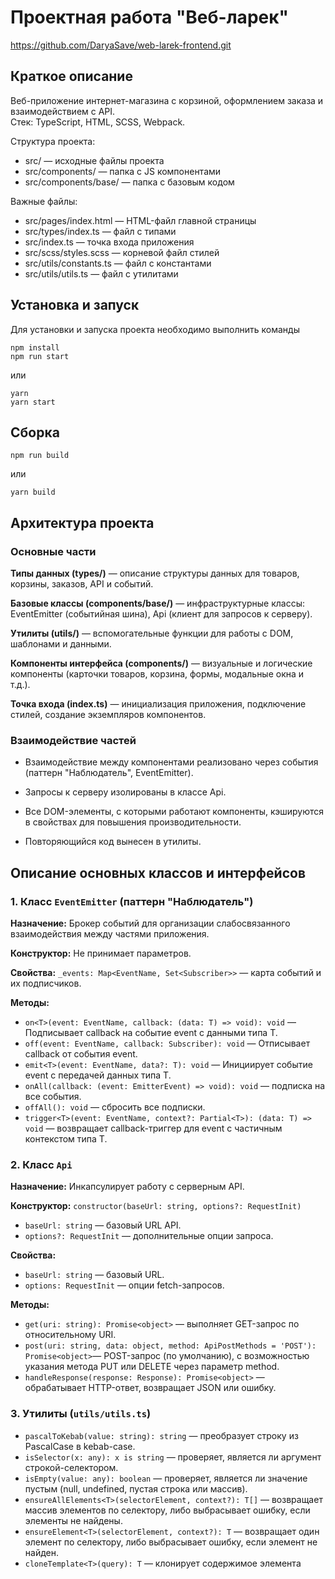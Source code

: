 # Проектная работа "Веб-ларек"
https://github.com/DaryaSave/web-larek-frontend.git 

## Краткое описание

Веб-приложение интернет-магазина с корзиной, оформлением заказа и взаимодействием с API.  
Стек: TypeScript, HTML, SCSS, Webpack.

Структура проекта:
- src/ — исходные файлы проекта
- src/components/ — папка с JS компонентами
- src/components/base/ — папка с базовым кодом

Важные файлы:
- src/pages/index.html — HTML-файл главной страницы
- src/types/index.ts — файл с типами
- src/index.ts — точка входа приложения
- src/scss/styles.scss — корневой файл стилей
- src/utils/constants.ts — файл с константами
- src/utils/utils.ts — файл с утилитами

## Установка и запуск
Для установки и запуска проекта необходимо выполнить команды

```
npm install
npm run start
```

или

```
yarn
yarn start
```
## Сборка

```
npm run build
```

или

```
yarn build
```
## Архитектура проекта

### Основные части

**Типы данных (types/)** — описание структуры данных для товаров, корзины, заказов, API и событий.

**Базовые классы (components/base/)** — инфраструктурные классы: EventEmitter (событийная шина), Api (клиент для запросов к серверу).

**Утилиты (utils/)** — вспомогательные функции для работы с DOM, шаблонами и данными.

**Компоненты интерфейса (components/)** — визуальные и логические компоненты (карточки товаров, корзина, формы, модальные окна и т.д.).

**Точка входа (index.ts)** — инициализация приложения, подключение стилей, создание экземпляров компонентов.


### Взаимодействие частей

- Взаимодействие между компонентами реализовано через события (паттерн "Наблюдатель", EventEmitter).

- Запросы к серверу изолированы в классе Api.

- Все DOM-элементы, с которыми работают компоненты, кэшируются в свойствах для повышения производительности.

- Повторяющийся код вынесен в утилиты.


## Описание основных классов и интерфейсов

### 1. Класс `EventEmitter` (паттерн "Наблюдатель")

**Назначение:**
Брокер событий для организации слабосвязанного взаимодействия между частями приложения.

**Конструктор:**
Не принимает параметров.

**Свойства:**
`_events: Map<EventName, Set<Subscriber>>` — карта событий и их подписчиков.

**Методы:**
- `on<T>(event: EventName, callback: (data: T) => void): void` — Подписывает callback на событие event с данными типа T.
- `off(event: EventName, callback: Subscriber): void` — Отписывает callback от события event.
- `emit<T>(event: EventName, data?: T): void` — Инициирует событие event с передачей данных типа T.
- `onAll(callback: (event: EmitterEvent) => void): void` — подписка на все события.
- `offAll(): void` — сбросить все подписки.
- `trigger<T>(event: EventName, context?: Partial<T>): (data: T) => void` — возвращает callback-триггер для event с частичным контекстом типа T.


### 2. Класс `Api`

**Назначение:**
Инкапсулирует работу с серверным API.

**Конструктор:**
`constructor(baseUrl: string, options?: RequestInit)`

- `baseUrl: string` — базовый URL API.
- `options?: RequestInit` — дополнительные опции запроса.

**Свойства:**
- `baseUrl: string` — базовый URL.
- `options: RequestInit` — опции fetch-запросов.

**Методы:**
- `get(uri: string): Promise<object>` — выполняет GET-запрос по относительному URI.
- `post(uri: string, data: object, method: ApiPostMethods = 'POST'): Promise<object>`— POST-запрос (по умолчанию), с возможностью указания метода PUT или DELETE через параметр method.
- `handleResponse(response: Response): Promise<object>` — обрабатывает HTTP-ответ, возвращает JSON или ошибку.


### 3. Утилиты (`utils/utils.ts`)

- `pascalToKebab(value: string): string` — преобразует строку из PascalCase в kebab-case.
- `isSelector(x: any): x is string` — проверяет, является ли аргумент строкой-селектором.
- `isEmpty(value: any): boolean` — проверяет, является ли значение пустым (null, undefined, пустая строка или массив).
- `ensureAllElements<T>(selectorElement, context?): T[]` — возвращает массив элементов по селектору, либо выбрасывает ошибку, если элементы не найдены.
- `ensureElement<T>(selectorElement, context?): T` — возвращает один элемент по селектору, либо выбрасывает ошибку, если элемент не найден.
- `cloneTemplate<T>(query): T` — клонирует содержимое элемента <template> и возвращает результат типизированным элементом.
- `bem(block, element?, modifier?)` — генерирует имя класса по методологии БЭМ.
- `getObjectProperties(obj, filter?)` — возвращает список имён свойств объекта, с возможностью фильтрации.
- `setElementData<T>(el, data)` — устанавливает dataset-атрибуты.
- `getElementData<T>(el, scheme)` — получает типизированные данные из dataset.
- `isPlainObject(obj)` — проверяет, является ли объект простым (не экземпляром класса или массивом).
- `isBoolean(v)` — проверяет, является ли значение boolean.
- `createElement<T>(tagName, props?, children?)` — создает DOM-элемент.


## Компоненты интерфейса

### 1. Компонент ProductCard

**Назначение:**
Отображение карточки товара, взаимодействие с корзиной.

**Свойства:**
- `element: HTMLElement` — корневой DOM-элемент карточки.
- `data: IProduct` — данные товара.
- `events: EventEmitter` — брокер событий.

**Методы:**
- `render(): void` — отображает карточку товара с данными.
- `bindEvents(): void` — вешает обработчики на кнопки (добавить в корзину и др.).


## 2. Компонент Basket

**Назначение:**
Отображение корзины, управление товарами.

**Свойства:**
- `items: ICartItem[]` — список товаров в корзине.
- `element: HTMLElement` — DOM-элемент корзины.
- `events: EventEmitter`

**Методы:**
- `render(): void` — Отображает список товаров и общую сумму.
- `addItem(item: ICartItem): void` — Добавляет товар в корзину.
- `removeItem(productId: string): void` — Удаляет товар по ID.
- `updateItemQuantity(productId: string, quantity: number): void` — Обновляет количество товара.
- `clear(): void` — Очищает корзину.


## 3. Компонент OrderForm
**Назначение:**
Форма оформления заказа (контакты, адрес, оплата).

**Свойства:**
- `formElement: HTMLFormElement`
- `state: IOrderFormState`
- `events: EventEmitter` 

**Методы:**
- `validate(): boolean` — Проверяет валидность формы, обновляет состояние.
- `getFormData(): IOrderForm` — Возвращает данные заказа.
- `submit(): void` — Отправляет данные заказа через событие.


## Типы данных
`IProduct` — описание товара: id, title, description, price, image, category.
`ICartItem` — элемент корзины: product (IProduct), quantity.
`IBasket` — корзина: список товаров, сумма, активность.
`IOrderForm` — данные формы заказа.
`IOrder` — заказ: товары, сумма.
`IOrderResult` — ответ сервера: id заказа, сумма.
`IProductAPI` — интерфейс API: методы getProductList, placeOrder.
`IFormState` — состояние формы: валидность, ошибки, значения полей.
`EventTypes` — перечисление типов событий.
`IEvent<T>` — структура события с данными типа T.


**Паттерны**
- `Observer` — событийная шина через EventEmitter.
- `SRP/SoC` — разделение данных, логики, представления.
- `Инкапсуляция API` — класс Api.